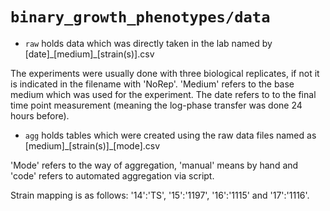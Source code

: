 # `binary_growth_phenotypes/data`

* `raw` holds data which was directly taken in the lab named by [date]\_[medium]\_[strain(s)].csv

The experiments were usually done with three biological replicates, if not it is indicated in the filename with 'NoRep'. 'Medium' refers to the base medium which was used for the experiment. The date refers to to the final time point measurement (meaning the log-phase transfer was done 24 hours before).

* `agg` holds tables which were created using the raw data files named as [medium]\_[strain(s)]\_[mode].csv

'Mode' refers to the way of aggregation, 'manual' means by hand and 'code' refers to automated aggregation via script.

Strain mapping is as follows: '14':'TS', '15':'1197', '16':'1115' and '17':'1116'.